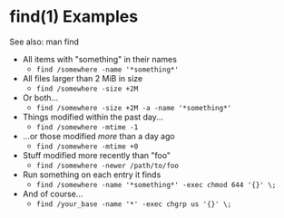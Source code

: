 # find(1) Examples #

See also: man find

* All items with "something" in their names
    * `find /somewhere -name '*something*'`
* All files larger than 2 MiB in size
    * `find /somewhere -size +2M`
* Or both...
    * `find /somewhere -size +2M -a -name '*something*'`
* Things modified within the past day...
	* `find /somewhere -mtime -1`
* ...or those modified *more* than a day ago
	* `find /somewhere -mtime +0`
* Stuff modified more recently than "foo"
	* `find /somewhere -newer /path/to/foo`
* Run something on each entry it finds
	* `find /somewhere -name '*something*' -exec chmod 644 '{}' \;`
* And of course...
    * `find /your_base -name '*' -exec chgrp us '{}' \;`


